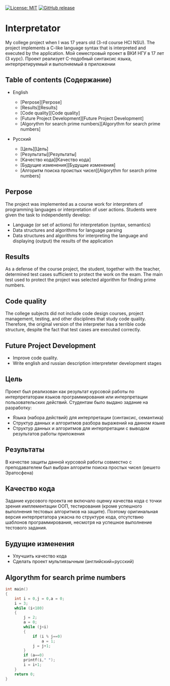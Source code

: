 ﻿[![License: MIT](https://img.shields.io/github/license/Akeloya/interpretator)](https://github.com/Akeloya/Interpretator/blob/master/LICENSE)
[![GitHub release](https://img.shields.io/github/v/release/Akeloya/Interpretator.svg)](https://github.com/Akeloya/Interpretator/releases/latest)

# Interpretator
My college project when I was 17 years old (3-rd course HCI NSU). The project implements a C-like language syntax that is interpreted and executed by the application.
Мой семестровый проект в ВКИ НГУ в 17 лет (3 курс). Проект реализует C-подобный синтаксис языка, интерпретируемый и выполняемый в приложении

## Table of contents (Содержание)
- English
  - [Perpose][Perpose]
  - [Results][Results]
  - [Code quality][Code quality]
  - [Future Project Development][Future Project Development]
  - [Algorythm for search prime numbers][Algorythm for search prime numbers]

- Русский
  - [Цель][Цель]
  - [Результаты][Результаты]
  - [Качество кода][Качество кода]
  - [Будущие изменения][Будущие изменения]
  - [Алгоритм поиска проистых чисел][Algorythm for search prime numbers]

## Perpose

The project was implemented as a course work for interpreters of programming languages or interpretation of user actions. Students were given the task to independently develop:
- Language (or set of actions) for interpretation (syntax, semantics)
- Data structures and algorithms for language parsing
- Data structures and algorithms for interpreting the language and displaying (output) the results of the application

## Results

As a defense of the course project, the student, together with the teacher, determined test cases sufficient to protect the work on the exam. The main test used to protect the project was selected algorithm for finding prime numbers.

## Code quality

The college subjects did not include code design courses, project management, testing, and other disciplines that study code quality. Therefore, the original version of the interpreter has a terrible code structure, despite the fact that test cases are executed correctly.

## Future Project Development
- Improve code quality.
- Write english and russian description interpreteter development stages

## Цель
Проект был реализован как результат курсовой работы по интерпретаторам языков программирования или интерпретации пользовательских действий. Студентам было выдано задание на разработку:
- Языка (набора действий) для интерпретации (синтаксис, семантика)
- Структур данных и алгоритмов разбора выражений на данном языке
- Структур данных и алгоритмов для интерпретации с выводом результатов работы приложения

## Результаты
В качестве защиты данной курсовой работы совместно с преподавателем был выбран алгоритм поиска простых чисел (решето Эратосфена)

## Качество кода
Задание курсового проекта не включало оценку качества кода с точки зрения имплементации ООП, тестирования (кроме успешного выполнения тестовых алгоритмов на защите). Поэтому оригинальная версия интерпретатора ужасна по структуре кода, отсутствию шаблонов программирования, несмотря на успешное выполнение тестового задания.

## Будущие изменения
  - Улучшить качество кода
  - Сделать проект мультиязычным (английский+русский)


## Algorythm for search prime numbers
```cpp
int main()
{
	int i = 0,j = 0,a = 0;
	i = 3;
	while (i<180)
	{
		j = 2;
		a = 0;
		while (j<i)
		{
			if (i % j==0)
			    a = 1;
			j = j+1;
		}
		if (a==0)
		printf(i," ");
		i = i+1;
	}
	return 0;
}	
    	